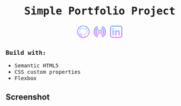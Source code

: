 
<h1 align="center"><samp>Simple Portfolio Project</samp> </h1>
<p align="center"> 
  <a href="https://github.com/xoFrey" target="_blank"> <img width="40"  src="./assets/img/icons8-github-64.png"/></a>
  <a href="https://simple-portfolio-swart.vercel.app" target="_blank"> <img width="40"  src="./assets/img/icons8-live-64.png"/></a>
  <a href="https://www.linkedin.com/in/izel-acar-0572332ba/" target="_blank"> <img width="40"  src="./assets/img/icons8-linkedin-64.png"/></a>
</p>


<h3><samp>Build with:</samp></h3>
<ul>
<li><samp>Semantic HTML5</samp></li>
<li><samp>CSS custom properties</samp></li>
<li><samp>Flexbox</samp></li>
</ul>



<h2>Screenshot</h2>


